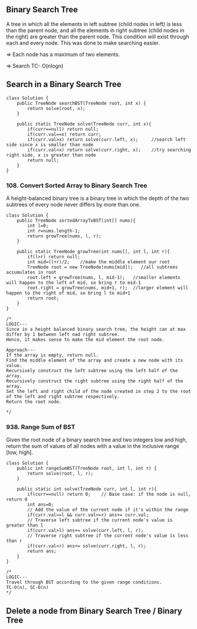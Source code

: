 ## Binary Search Tree
A tree in which all the elements in left subtree (child nodes in left) is less than the parent node, and all the elements in right subtree (child nodes in the right) are greater than the parent node. This condition will exist through each and every node.
This was done to make searching easier.

=> Each node has a maximum of two elements.

=> Search TC- O(nlogn)

## Search in a Binary Search Tree
```
class Solution {
    public TreeNode searchBST(TreeNode root, int x) {
        return solve(root, x);
    }

    public static TreeNode solve(TreeNode curr, int x){
        if(curr==null) return null;
        if(curr.val==x) return curr;
        if(curr.val>x) return solve(curr.left, x);     //search left side since x is smaller than node
        if(curr.val<x) return solve(curr.right, x);    //try searching right side, x is greater than node
        return null;
    }
}
```

### 108. Convert Sorted Array to Binary Search Tree
A height-balanced binary tree is a binary tree in which the depth of the two subtrees of every node never differs by more than one.
```
class Solution {
    public TreeNode sortedArrayToBST(int[] nums){
        int l=0;
        int r=nums.length-1;
        return growTree(nums, l, r);
    }

    public static TreeNode growTree(int nums[], int l, int r){
        if(l>r) return null;
        int mid=(l+r)/2;    //make the middle element our root
        TreeNode root = new TreeNode(nums[mid]);   //all subtrees accumulates in root
        root.left = growTree(nums, l, mid-1);   //smaller elements will happen to the left of mid, so bring r to mid-1
        root.right = growTree(nums, mid+1, r);  //larger element will happen to the right of mid, so bring l to mid+1
        return root;
    }
}

/*
LOGIC---
Since in a height balanced binary search tree, the height can at max differ by 1 between left nad right subtree.
Hence, it makes sense to make the mid element the root node.

Approach---
If the array is empty, return null.
Find the middle element of the array and create a new node with its value.
Recursively construct the left subtree using the left half of the array.
Recursively construct the right subtree using the right half of the array.
Set the left and right child of the node created in step 2 to the root of the left and right subtree respectively.
Return the root node.

*/
```

### 938. Range Sum of BST
Given the root node of a binary search tree and two integers low and high, return the sum of values of all nodes with a value in the inclusive range [low, high].
```
class Solution {
    public int rangeSumBST(TreeNode root, int l, int r) {
        return solve(root, l, r);
    }

    public static int solve(TreeNode curr, int l, int r){
        if(curr==null) return 0;    // Base case: if the node is null, return 0
        int ans=0;
        // Add the value of the current node if it's within the range
        if(curr.val>=l && curr.val<=r) ans+= curr.val;
        // Traverse left subtree if the current node's value is greater than l
        if(curr.val>l) ans+= solve(curr.left, l, r);
        // Traverse right subtree if the current node's value is less than r
        if(curr.val<r) ans+= solve(curr.right, l, r);
        return ans;
    }
}

/*
LOGIC---
Travel through BST according to the given range conditions.
TC-O(n), SC-O(n)
*/
```
## Delete a node from Binary Search Tree / Binary Tree
